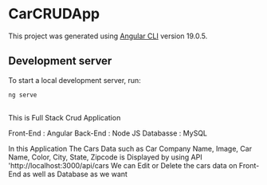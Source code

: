 # CarCRUDApp

This project was generated using [Angular CLI](https://github.com/angular/angular-cli) version 19.0.5.

## Development server

To start a local development server, run:

```bash
ng serve
```

##
This is Full Stack Crud Application 

Front-End : Angular
Back-End : Node JS
Databasse : MySQL 

In this Application The Cars Data such as Car Company Name, Image, Car Name, Color, City, State, Zipcode is Displayed by using API  'http://localhost:3000/api/cars
We can Edit or Delete the cars data on Front-End as well as Database as we want
